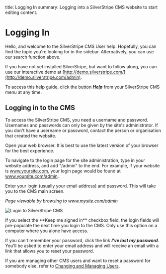 title: Logging In
summary: Logging into a SilverStripe CMS website to start editing content.

# Logging In

Hello, and welcome to the SilverStripe CMS User help. Hopefully, you can find the topic you're looking for in the sidebar. Alternatively, you can use our search function above.

If you have not yet installed SilverStripe, but want to follow along, you can use our interactive demo at [http://demo.silverstripe.com/](http://demo.silverstripe.com/admin).

To access this help guide, click the button ***Help*** from your SilverStripe CMS menu at any time.

## Logging in to the CMS

To access the SilverStripe CMS, you need a username and password. Usernames and passwords can only be given by the site's administrator. If you don't have a username or password, contact the person or organisation that created the website.

Open your web browser. It is best to use the latest version of your browser for the best experience.

To navigate to the login page for the site administration, type in your website address, and add "/admin" to the end. For example, if your website is www.yoursite.com, your login page would be found at www.yoursite.com/admin.

Enter your login (usually your email address) and password. This will take you to the CMS main screen.

*Page viewable by browsing to www.mysite.com/admin*

![Login to SilverStripe CMS](/_images/general-login.png)

<div class="note" markdown="1">
If you select the **Keep me signed in** checkbox field, the login fields will pre-populate the next time you login to the CMS. Only use this option on a computer where you alone have access.

If you can't remember your password, click the link ***I've lost my password***. You'll be asked to enter your email address and will receive an email with a link that allows you to reset your password.
</div>

If you are managing other CMS users and want to reset a password for somebody else, refer to [Changing and Managing Users](https://userhelp.silverstripe.org/en/4/managing_your_website/changing_and_managing_users/).
